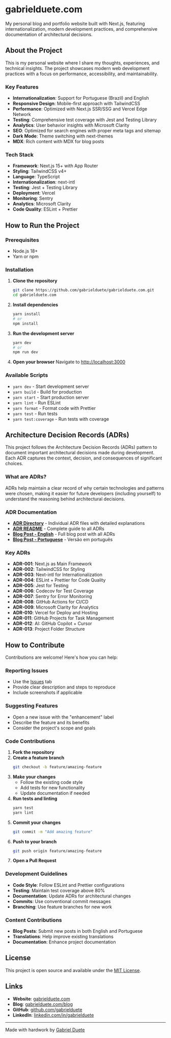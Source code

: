 # gabrielduete.com

My personal blog and portfolio website built with Next.js, featuring
internationalization, modern development practices, and comprehensive
documentation of architectural decisions.

## About the Project

This is my personal website where I share my thoughts, experiences, and
technical insights. The project showcases modern web development practices with
a focus on performance, accessibility, and maintainability.

### Key Features

- **Internationalization**: Support for Portuguese (Brazil) and English
- **Responsive Design**: Mobile-first approach with TailwindCSS
- **Performance**: Optimized with Next.js SSR/SSG and Vercel Edge Network
- **Testing**: Comprehensive test coverage with Jest and Testing Library
- **Analytics**: User behavior insights with Microsoft Clarity
- **SEO**: Optimized for search engines with proper meta tags and sitemap
- **Dark Mode**: Theme switching with next-themes
- **MDX**: Rich content with MDX for blog posts

### Tech Stack

- **Framework**: Next.js 15+ with App Router
- **Styling**: TailwindCSS v4+
- **Language**: TypeScript
- **Internationalization**: next-intl
- **Testing**: Jest + Testing Library
- **Deployment**: Vercel
- **Monitoring**: Sentry
- **Analytics**: Microsoft Clarity
- **Code Quality**: ESLint + Prettier

## How to Run the Project

### Prerequisites

- Node.js 18+
- Yarn or npm

### Installation

1. **Clone the repository**

   ```bash
   git clone https://github.com/gabrielduete/gabrielduete.com.git
   cd gabrielduete.com
   ```

2. **Install dependencies**

   ```bash
   yarn install
   # or
   npm install
   ```

3. **Run the development server**

   ```bash
   yarn dev
   # or
   npm run dev
   ```

4. **Open your browser** Navigate to
   [http://localhost:3000](http://localhost:3000)

### Available Scripts

- `yarn dev` - Start development server
- `yarn build` - Build for production
- `yarn start` - Start production server
- `yarn lint` - Run ESLint
- `yarn format` - Format code with Prettier
- `yarn test` - Run tests
- `yarn test:coverage` - Run tests with coverage

## Architecture Decision Records (ADRs)

This project follows the Architecture Decision Records (ADRs) pattern to
document important architectural decisions made during development. Each ADR
captures the context, decision, and consequences of significant choices.

### What are ADRs?

ADRs help maintain a clear record of why certain technologies and patterns were
chosen, making it easier for future developers (including yourself) to
understand the reasoning behind architectural decisions.

### ADR Documentation

- **[ADR Directory](./Architecture%20Decision%20Records/)** - Individual ADR
  files with detailed explanations
- **[ADR README](./Architecture%20Decision%20Records/README.md)** - Complete
  guide to all ADRs
- **[Blog Post - English](../src/content/blog/en/architecture-decisions.mdx)** -
  Full blog post with all ADRs
- **[Blog Post - Portuguese](../src/content/blog/pt-br/architecture-decisions.mdx)** -
  Versão em português

### Key ADRs

- **ADR-001**: Next.js as Main Framework
- **ADR-002**: TailwindCSS for Styling
- **ADR-003**: Next-intl for Internationalization
- **ADR-004**: ESLint + Prettier for Code Quality
- **ADR-005**: Jest for Testing
- **ADR-006**: Codecov for Test Coverage
- **ADR-007**: Sentry for Error Monitoring
- **ADR-008**: GitHub Actions for CI/CD
- **ADR-009**: Microsoft Clarity for Analytics
- **ADR-010**: Vercel for Deploy and Hosting
- **ADR-011**: GitHub Projects for Task Management
- **ADR-012**: AI: GitHub Copilot + Cursor
- **ADR-013**: Project Folder Structure

## How to Contribute

Contributions are welcome! Here's how you can help:

### Reporting Issues

- Use the [Issues](https://github.com/gabrielduete/gabrielduete.com/issues) tab
- Provide clear description and steps to reproduce
- Include screenshots if applicable

### Suggesting Features

- Open a new issue with the "enhancement" label
- Describe the feature and its benefits
- Consider the project's scope and goals

### Code Contributions

1. **Fork the repository**
2. **Create a feature branch**
   ```bash
   git checkout -b feature/amazing-feature
   ```
3. **Make your changes**
   - Follow the existing code style
   - Add tests for new functionality
   - Update documentation if needed
4. **Run tests and linting**
   ```bash
   yarn test
   yarn lint
   ```
5. **Commit your changes**
   ```bash
   git commit -m "Add amazing feature"
   ```
6. **Push to your branch**
   ```bash
   git push origin feature/amazing-feature
   ```
7. **Open a Pull Request**

### Development Guidelines

- **Code Style**: Follow ESLint and Prettier configurations
- **Testing**: Maintain test coverage above 80%
- **Documentation**: Update ADRs for architectural changes
- **Commits**: Use conventional commit messages
- **Branching**: Use feature branches for new work

### Content Contributions

- **Blog Posts**: Submit new posts in both English and Portuguese
- **Translations**: Help improve existing translations
- **Documentation**: Enhance project documentation

## License

This project is open source and available under the [MIT License](LICENSE).

## Links

- **Website**: [gabrielduete.com](https://gabrielduete.com)
- **Blog**: [gabrielduete.com/blog](https://gabrielduete.com/blog)
- **GitHub**: [github.com/gabrielduete](https://github.com/gabrielduete)
- **LinkedIn**:
  [linkedin.com/in/gabrielduete](https://linkedin.com/in/gabrielduete)

---

Made with hardwork by [Gabriel Duete](https://gabrielduete.com)
